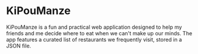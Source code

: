 # KiPouManze
KiPouManze is a fun and practical web application designed to help my friends and me decide where to eat when we can't make up our minds. The app features a curated list of restaurants we frequently visit, stored in a JSON file.
